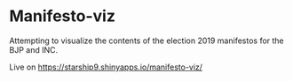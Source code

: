 # Manifesto-viz
Attempting to visualize the contents of the election 2019 manifestos for the BJP and INC.

Live on https://starship9.shinyapps.io/manifesto-viz/
